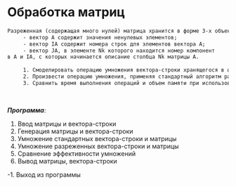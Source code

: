 # Обработка матриц

```txt
Разреженная (содержащая много нулей) матрица хранится в форме 3-х объектов:  
     - вектор A содержит значения ненулевых элементов;  
     - вектор IA содержит номера строк для элементов вектора A;  
     - вектор JA, в элементе Nk которого находится номер компонент  
в A и IA, с которых начинается описание столбца Nk матрицы A.  
  
     1. Смоделировать операцию умножения вектора-строки хранящегося в форме вектора A  и вектора, содержащего номера столбцов этих элементов, и матрицы, хранящейся в указанной форме, с получением результата в форме хранения  вектора-строки.  
     2. Произвести операцию умножения, применяя стандартный алгоритм работы с матрицами.  
     3. Сравнить время выполнения операций и объем памяти при использовании этих 2-х алгоритмов при различном проценте заполнения матриц. 
```

<br>

___Программа___:
1. Ввод матрицы и вектора-строки
2. Генерация матрицы и вектора-строки
3. Умножение стандартных вектора-строки и матрицы
4. Умножение разреженных вектора-строки и матрицы
5. Сравнение эффективности умножений
6. Вывод матрицы, вектора-строки

-1. Выход из программы

